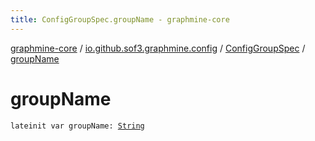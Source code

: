 ```yaml
---
title: ConfigGroupSpec.groupName - graphmine-core
---
```


[graphmine-core](../../index.html) / [io.github.sof3.graphmine.config](../index.html) / [ConfigGroupSpec](index.html) / [groupName](./group-name.html)

# groupName

`lateinit var groupName: `[`String`](https://kotlinlang.org/api/latest/jvm/stdlib/kotlin/-string/index.html)